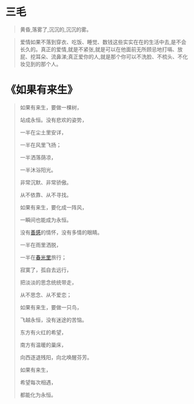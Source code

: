 # 三毛


<!--more-->

>黄昏,落雾了,沉沉的,沉沉的雾。



> 爱情如果不落到穿衣、吃饭、睡觉、数钱这些实实在在的生活中去,是不会长久的。真正的爱情,就是不紧张,就是可以在他面前无所顾忌地打嗝、放屁、挖耳朵、流鼻涕;真正爱你的人,就是那个你可以不洗脸、不梳头、不化妆见到的那个人。

# 《如果有来生》

> 如果有来生，要做一棵树，
>
> 站成永恒。没有悲欢的姿势，
>
> 一半在尘土里安详，
>
> 一半在风里飞扬；
>
> 一半洒落荫凉，
>
> 一半沐浴阳光。
>
> 非常沉默、非常骄傲。
>
> 从不依靠、从不寻找。
>
> 
>
> 如果有来生，要化成一阵风，
>
> 一瞬间也能成为永恒。
>
> 没有[善感](https://baike.baidu.com/item/善感)的情怀，没有多情的眼睛。
>
> 一半在雨里洒脱，
>
> 一半在[春光里](https://baike.baidu.com/item/春光里)旅行；
>
> 寂寞了，孤自去远行，
>
> 把淡淡的思念统统带走，
>
> 从不思念、从不爱恋；
>
> 
>
> 如果有来生，要做一只鸟，
>
> 飞越永恒，没有迷途的苦恼。
>
> 东方有火红的希望，
>
> 南方有温暖的巢床，
>
> 向西逐退残阳，向北唤醒芬芳。
>
> 如果有来生，
>
> 希望每次相遇，
>
> 都能化为永恒。
